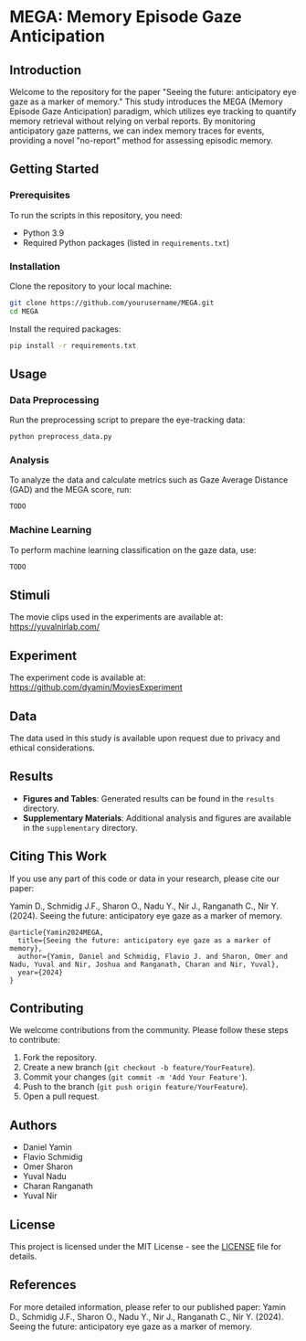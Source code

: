 # MEGA: Memory Episode Gaze Anticipation

## Introduction
Welcome to the repository for the paper "Seeing the future: anticipatory eye gaze as a marker of memory." This study introduces the MEGA (Memory Episode Gaze Anticipation) paradigm, which utilizes eye tracking to quantify memory retrieval without relying on verbal reports. By monitoring anticipatory gaze patterns, we can index memory traces for events, providing a novel "no-report" method for assessing episodic memory.

## Getting Started

### Prerequisites
To run the scripts in this repository, you need:
- Python 3.9
- Required Python packages (listed in `requirements.txt`)

### Installation
Clone the repository to your local machine:
```bash
git clone https://github.com/yourusername/MEGA.git
cd MEGA
```
Install the required packages:
```bash
pip install -r requirements.txt
```

## Usage
### Data Preprocessing
Run the preprocessing script to prepare the eye-tracking data:
```bash
python preprocess_data.py
```

### Analysis
To analyze the data and calculate metrics such as Gaze Average Distance (GAD) and the MEGA score, run:
```bash
TODO
```

### Machine Learning
To perform machine learning classification on the gaze data, use:
```bash
TODO
```

## Stimuli
The movie clips used in the experiments are available at: https://yuvalnirlab.com/ 

## Experiment
The experiment code is available at: https://github.com/dyamin/MoviesExperiment 

## Data
The data used in this study is available upon request due to privacy and ethical considerations.

## Results
- **Figures and Tables**: Generated results can be found in the `results` directory.
- **Supplementary Materials**: Additional analysis and figures are available in the `supplementary` directory.

## Citing This Work
If you use any part of this code or data in your research, please cite our paper:

Yamin D., Schmidig J.F., Sharon O., Nadu Y., Nir J., Ranganath C., Nir Y. (2024). Seeing the future: anticipatory eye gaze as a marker of memory.

```
@article{Yamin2024MEGA,
  title={Seeing the future: anticipatory eye gaze as a marker of memory},
  author={Yamin, Daniel and Schmidig, Flavio J. and Sharon, Omer and Nadu, Yuval and Nir, Joshua and Ranganath, Charan and Nir, Yuval},
  year={2024}
}
```

## Contributing
We welcome contributions from the community. Please follow these steps to contribute:
1. Fork the repository.
2. Create a new branch (`git checkout -b feature/YourFeature`).
3. Commit your changes (`git commit -m 'Add Your Feature'`).
4. Push to the branch (`git push origin feature/YourFeature`).
5. Open a pull request.

## Authors
- Daniel Yamin
- Flavio Schmidig
- Omer Sharon
- Yuval Nadu
- Charan Ranganath
- Yuval Nir

## License
This project is licensed under the MIT License - see the [LICENSE](LICENSE) file for details.

## References
For more detailed information, please refer to our published paper:
Yamin D., Schmidig J.F., Sharon O., Nadu Y., Nir J., Ranganath C., Nir Y. (2024). Seeing the future: anticipatory eye gaze as a marker of memory.
